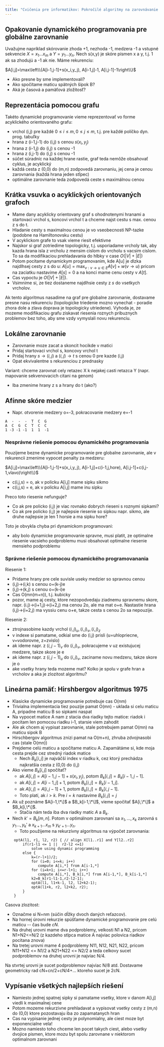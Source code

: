 ```yaml
---
title: "Cvičenia pre informatikov: Pokročilé algoritmy na zarovnávanie sekvencií"
---
```


## Opakovanie dynamického programovania pre globálne zarovnanie

Uvažujme napríklad skórovanie zhoda +1, nezhoda -1, medzera -1 a vstupné
sekvencie $X=x_1\dots x_m$ a $Y=y_1\dots y_n$. Nech s(x,y) je skóre
písmen x a y, t.j. 1 ak sa zhodujú a -1 ak nie. Máme rekurenciu:

$A[i,j]=\max\left\\{A[i-1,j-1]+s(x_i,y_j), A[i-1,j]-1, A[i,j-1]-1\right\\}$

  - Ako presne by sme implementovali?
  - Ako spočítame maticu spätných šípok B?
  - Aká je časová a pamäťová zložitosť?

## Reprezentácia pomocou grafu

Takéto dynamické programovanie vieme reprezentovať vo forme acyklického
orientovaného grafu:

  - vrchol (i,j) pre každé $0\le i\le m, 0\le j \le m$, t.j. pre každé
    políčko dyn. prog. tabuľky
  - hrana z (i-1,j-1) do (i,j) s cenou $s(x_i,y_j)$
  - hrana z (i-1,j) do (i,j) s cenou -1
  - hrana z (i,j-1) do (i,j) s cenou -1
  - súčet súradníc na každej hrane rastie, graf teda nemôže obsahovať
    cyklus, je acyklický
  - každá cesta z (0,0) do (m,n) zodpovedá zarovnaniu, jej cena je cenou
    zarovnania (každá hrana jeden stĺpec)
  - optimálne zarovnanie teda zodpovedá ceste s maximálnou cenou

## Krátka vsuvka o acyklických orientovaných grafoch

  - Mame dany acyklicky orientovany graf s ohodnotenymi hranami a
    startovaci vrchol s, koncovi vrchol t a chceme najst cestu s max.
    cenou z s do t.
  - Hladanie cesty s maximalnou cenou je vo vseobecnosti NP-tazke
    (podobne na Hamiltonovsku cestu)
  - V acyklickom grafe to vsak vieme riesit efektivne
  - Najskor si graf zotriedime topologicky, t.j. usporiadame vrcholy
    tak, aby kazda hrana isla z vrcholu z mensim cislom do vrcholu s
    vacsim cislom. To sa da modifikaciou prehladavania do hlbky v case
    $O(|V|+|E|)$
  - Potom pocitame dynamickym programovanim, kde A\[u\] je dlzka
    najdlhsej cesty z s do u:
    $A[u] = \max_{v:v\rightarrow u\in E} A[v]+w(v\rightarrow u)$
    pricom na zaciatku nastavime $A[s]=0$ a na konci mame cenu cesty v
    $A[t]$.
  - Cas vypoctu je $O(|V|+|E|)$.
  - Vsimnime si, ze tiez dostaneme najdlhsie cesty z $s$ do vsetkych
    vrcholov.

Ak tento algoritmus nasadime na graf pre globalne zarovnanie, dostavame
presne nasu rekurenciu (topologicke triedenie mozno vynechat - poradie
zhora dole a zlava doprava je topologicky utriedene). Vyhoda je, ze
mozeme modifikaciou grafu ziskavat riesenia roznych pribuznych problemov
bez toho, aby sme vzdy vymyslali novu rekurenciu.

## Lokálne zarovnanie

  - Zarovnanie moze zacat a skoncit hocikde v matici
  - Pridaj startovaci vrchol s, koncovy vrchol t
  - Pridaj hrany $s\to(i,j)$ a $(i,j)\to t$ s cenou 0 pre kazde (i,j)
  - Opat ekvivalentne s rekurenciou z prednasky

Variant: chceme zarovnat cely retazec X k nejakej casti retazca Y (napr.
mapovanie sekvenovacich citani na genom)

  - Iba zmenime hrany z s a hrany do t (ako?)

## Afínne skóre medzier

  - Napr. otvorenie medzery o=-3, pokracovanie medzery e=-1

```
A  -  -  -  T  C  G
A  C  G  C  T  C  C
1 -3 -1 -1  1  1  -1
```

### Nesprávne riešenie pomocou dynamického programovania

Pouzijeme bezne dynamicke programovanie pre globalne zarovnanie, ale v
rekurencii zmenime vypocet penalty za medzeru:

$A[i,j]=\max\left\\{A[i-1,j-1]+s(x_i,y_j), A[i-1,j]+c(i-1,j,hore), A[i,j-1]+c(i,j-1,vlavo)\right\\}$

  - c(i,j,s) = o, ak v policku A\[i,j\] mame sipku sikmo
  - c(i,j,s) = e, ak v policku A\[i,j\] mame inu sipku

Preco toto riesenie nefunguje?

  - Co ak pre policko (i,j) je viac rovnako dobrych rieseni s roznymi
    sipkami?
  - Co ak pre policko (i,j) je najlepsie riesenie so sipkou napr. sikmo,
    ale druhe najlepsie je len 1 horsie a ma sipku hore?

Toto je obvykla chyba pri dynamickom programovani:

  - aby bolo dynamicke programovanie spravne, musi platit, ze optimalne
    riesenie vacsieho podproblemu musi obsahovat optimalne riesenie
    mensieho podproblemu

### Správne riešenie pomocou dynamického programovanania

Riesenie 1:

  - Pridame hrany pre cele suvisle useky medzier so spravnou cenou
  - (i,j)-\>(i,k) s cenou o+(k-j)e
  - (i,j)-\>(k,j) s cenou o+(k-i)e
  - Cas O(mn(m+n)), t.j. kubicky
  - pozor, mame aj cesty, ktore nezopodvedaju ziadnemu spravnemu skore,
    napr. (i.j)-\>(i+1,j)-\>(i+2,j) ma cenou 2o, ale ma mat o+e.
    Nastastie hrana (i,j)-\>(i+2,j) ma vyssiu cenu o+e, takze cesta s cenou 2o
    sa nepouzije.

Riesenie 2:

  - ztrojnasobime kazdy vrchol $(i,j)_u, (i,j)_v, (i,j)_z$
  - v indexe si pamatame, odkial sme do (i,j) prisli (u=uhlopriecne,
    v=vodorovne, z=zvislo)
  - ak ideme napr. z $(i,j-1)_v$ do $(i,j)_v$, pokracujeme v uz
    existujucej medzere, takze skore je e
  - ak ideme napr. z $(i,j-1)_u$ do $(i,j)_v$, zaciname novu
    medzeru, takze skore je o
  - ake vsetky hrany teda mozeme mat? Kolko je spolu v grafe hran a
    vrcholov a aka je zlozitost algoritmu?

## Lineárna pamäť: Hirshbergov algoritmus 1975

  - Klasicke dynamicke programovanie potrebuje cas O(nm)
  - Trivialna implementacia tiez pouzije pamat O(mn) - uklada si celu
    maticu A, pripadne maticu B so sipkami naspat
  - Na vypocet matice A nam z stacia dva riadky tejto matice: riadok i
    pocitam len pomocou riadku i-1, starsie viem zahodit
  - Ale ak chcem aj vypisat zarovnanie, stale potrebujem pamat O(mn) na
    maticu sipok B
  - Hirschbergov algoritmus znizi pamat na O(m+n), zhruba zdvojnasobi
    cas (stale O(mn))
  - Prejdeme celú maticu a spočítame maticu A. Zapamätáme si, kde moja
    cesta prejde cez stredný riadok matice
      - Nech $B_k[i,j]$ je najväčší index v riadku k, cez ktorý
        prechádza najkratšia cesta z (0,0) do (i,j)
  - Ako vieme $B_k[i,j]$ spočítať?
      - ak $A[i,j] = A[i-1,j-1]+s(x_i,y_j)$, potom
        $B_k[i,j]=B_k[i-1,j-1]$.
      - ak $A[i,j]=A[i-1,j]+1$, potom $B_k[i,j]=B_k[i-1,j]$.
      - ak $A[i,j]=A[i,j-1]+1$, potom $B_k[i,j]=B_k[i,j-1]$.
      - Toto platí, ak $i>k$. Pre $i=k$ nastavíme $B_k[i,j]=j$
  - Ak už poznáme $A[i-1,\*\]$ a $B_k[i-1,\*\]$, vieme spočítať $A[i,\*\]$
    a $B_k[i,\*\]$.
      - Stačia nám teda iba dva riadky matíc $A$ a $B_k$.
  - Nech $k'=B_k[m,n]$. Potom v optimálnom zarovnaní sa $x_1,\dots,x_k$
    zarovná s $y_1\dots,y_k'$ a $x_{k+1}\dots x_m$ s $y_{k'+1}\dots y_n$.
      - Toto použijeme na rekurzívny algoritmus na výpočet zarovnania:

```
    optA(l1, r1, l2, r2) { // align X[l1..r1] and Y[l2..r2]
        if(r1-l1 <= 1 ||  r2-l2 <=1) 
            solve using dynamic programming
        else {
            k=(r-l+1)/2;
            for (i=0; i<=k; i++) 
               compute A[i,*] from A[i-1,*]
            for (i=k+1; i<=r-l+1; i++) 
               compute A[i,*], B_k[i,*] from A[i-1,*], B_k[i-1,*]
            k2=B_k[r1-l1-1,r2-l2-1];
            optA(l1, l1+k-1, l2, l2+k2-1); 
            optA(l1+k, r2, l2+k2, r2); 
        }
    }
```

Casova zlozitost:

  - Označme si N=nm (súčin dĺžky dvoch daných reťazcov).
  - Na hornej úrovni rekurzie spúšťame dynamické programovanie pre celú
    maticu -- čas bude $cN$.
  - Na druhej urovni mame dva podproblemy, velkosti N1 a N2, pricom
    N1+N2\<=N/2 (z kazdeho stlpca matice A najviac polovica riadkov
    pocitana znova)
  - Na tretej urovni mame 4 podproblemy N11, N12, N21, N22, pricom
    N11+N12 \<= N1/2 a N21+N22 \<= N2/2 a teda celkovy sucet
    podproblemov na druhej urovni je najviac N/4.

Na stvrtej urovni je sucet podproblemov najviac N/8 atd. Dostavame
geometricky rad cN+cn/2+cN/4+... ktoreho sucet je 2cN.

## Vypísanie všetkých najlepších riešení

  - Namiesto jednej spatnej sipky si pamatame vsetky, ktore v danom
    A\[i,j\] viedli k maximalnej cene
  - Potom mozeme rekurzivne prehladavat a vypisovat vsetky cesty z (m,n)
    do (0,0) ktore pozostavaju iba zo zapamatanych hran
  - Cas na vypisanie jednej cesty je polynomialny, ale ciest moze byt
    exponencialne vela!
  - Mozno namiesto toho chceme len pocet takych ciest, alebo vsetky
    dvojice pismen, ktore mozu byt spolu zarovnane v niektorom
    optimalnom zarovnani
